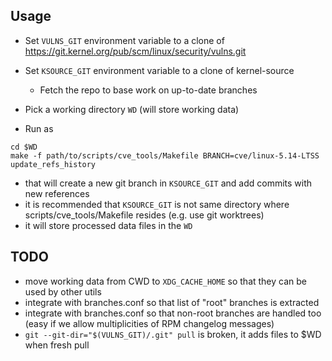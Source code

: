 ## Usage

* Set `VULNS_GIT` environment variable to a clone of https://git.kernel.org/pub/scm/linux/security/vulns.git
* Set `KSOURCE_GIT` environment variable to a clone of kernel-source
  * Fetch the repo to base work on up-to-date branches
* Pick a working directory `WD` (will store working data)

* Run as
```
cd $WD
make -f path/to/scripts/cve_tools/Makefile BRANCH=cve/linux-5.14-LTSS update_refs_history
```

* that will create a new git branch in `KSOURCE_GIT` and add commits with new
  references
* it is recommended that `KSOURCE_GIT` is not same directory where
  scripts/cve_tools/Makefile resides (e.g. use git worktrees)
* it will store processed data files in the `WD`

## TODO

* move working data from CWD to `XDG_CACHE_HOME` so that they can be used by
  other utils
* integrate with branches.conf so that list of "root" branches is extracted
* integrate with branches.conf so that non-root branches are handled too (easy
  if we allow multiplicities of RPM changelog messages)
* `git --git-dir="$(VULNS_GIT)/.git" pull` is broken, it adds files to $WD when fresh pull
